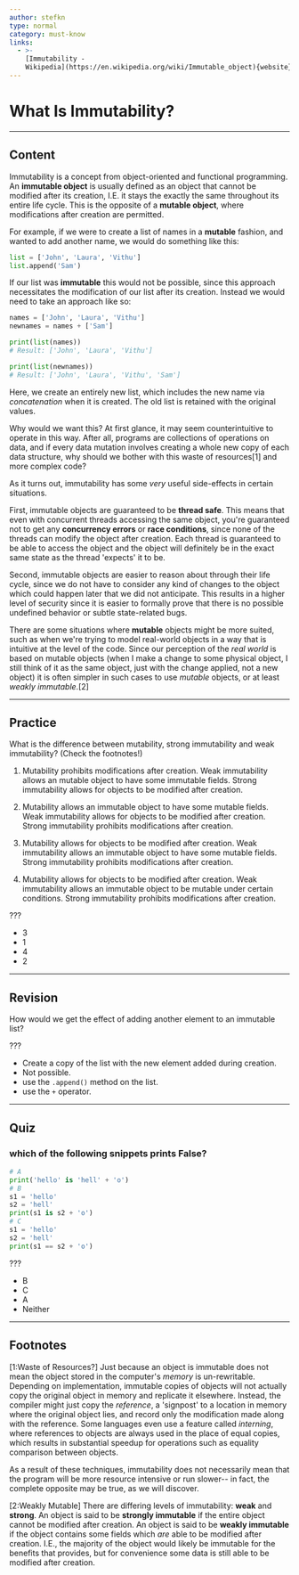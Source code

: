 ```yaml
---
author: stefkn
type: normal
category: must-know
links:
  - >-
    [Immutability -
    Wikipedia](https://en.wikipedia.org/wiki/Immutable_object){website}
---
```


# What Is Immutability?


---

## Content

Immutability is a concept from object-oriented and functional programming. An **immutable object** is usually defined as an object that cannot be modified after its creation, I.E. it stays the exactly the same throughout its entire life cycle. This is the opposite of a **mutable object**, where modifications after creation are permitted.

For example, if we were to create a list of names in a **mutable** fashion, and wanted to add another name, we would do something like this:

```python
list = ['John', 'Laura', 'Vithu']
list.append('Sam')
```

If our list was **immutable** this would not be possible, since this approach necessitates the modification of our list after its creation. Instead we would need to take an approach like so:

```python
names = ['John', 'Laura', 'Vithu']
newnames = names + ['Sam']

print(list(names))
# Result: ['John', 'Laura', 'Vithu']

print(list(newnames))
# Result: ['John', 'Laura', 'Vithu', 'Sam']
```

Here, we create an entirely new list, which includes the new name via *concatenation* when it is created. The old list is retained with the original values.

Why would we want this? At first glance, it may seem counterintuitive to operate in this way. After all, programs are collections of operations on data, and if every data mutation involves creating a whole new copy of each data structure, why should we bother with this waste of resources[1] and more complex code?

As it turns out, immutability has some *very* useful side-effects in certain situations.

First, immutable objects are guaranteed to be **thread safe**. This means that even with concurrent threads accessing the same object, you're guaranteed not to get any **concurrency errors** or **race conditions**, since none of the threads can modify the object after creation. Each thread is guaranteed to be able to access the object and the object will definitely be in the exact same state as the thread 'expects' it to be.

Second, immutable objects are easier to reason about through their life cycle, since we do not have to consider any kind of changes to the object which could happen later that we did not anticipate. This results in a higher level of security since it is easier to formally prove that there is no possible undefined behavior or subtle state-related bugs.

There are some situations where **mutable** objects might be more suited, such as when we're trying to model real-world objects in a way that is intuitive at the level of the code. Since our perception of the *real world* is based on mutable objects (when I make a change to some physical object, I still think of it as the same object, just with the change applied, not a new object) it is often simpler in such cases to use *mutable* objects, or at least *weakly immutable*.[2]


---

## Practice

What is the difference between mutability, strong immutability and weak immutability? (Check the footnotes!)

1) Mutability prohibits modifications after creation. Weak immutability allows an mutable object to have some immutable fields. Strong immutability allows for objects to be modified after creation.

2) Mutability allows an immutable object to have some mutable fields. Weak immutability allows for objects to be modified after creation. Strong immutability prohibits modifications after creation.

3) Mutability allows for objects to be modified after creation. Weak immutability allows an immutable object to have some mutable fields. Strong immutability prohibits modifications after creation.

4) Mutability allows for objects to be modified after creation. Weak immutability allows an immutable object to be mutable under certain conditions. Strong immutability prohibits modifications after creation.

???

- 3
- 1
- 4
- 2


---

## Revision

How would we get the effect of adding another element to an immutable list?

???

- Create a copy of the list with the new element added during creation.
- Not possible.
- use the `.append()` method on the list.
- use the `+` operator.


---

## Quiz

### which of the following snippets prints False?


```python
# A
print('hello' is 'hell' + 'o')
# B
s1 = 'hello'
s2 = 'hell'
print(s1 is s2 + 'o')
# C
s1 = 'hello'
s2 = 'hell'
print(s1 == s2 + 'o')
```

 ???

- B
- C
- A
- Neither


---

## Footnotes

[1:Waste of Resources?]
Just because an object is immutable does not mean the object stored in the computer's *memory* is un-rewritable. Depending on implementation, immutable copies of objects will not actually copy the original object in memory and replicate it elsewhere. Instead, the compiler might just copy the *reference*, a 'signpost' to a location in memory where the original object lies, and record only the modification made along with the reference. Some languages even use a feature called *interning*, where references to objects are always used in the place of equal copies, which results in substantial speedup for operations such as equality comparison between objects.

As a result of these techniques, immutability does not necessarily mean that the program will be more resource intensive or run slower-- in fact, the complete opposite may be true, as we will discover.

[2:Weakly Mutable]
There are differing levels of immutability: **weak** and **strong**. An object is said to be **strongly immutable** if the entire object cannot be modified after creation. An object is said to be **weakly immutable** if the object contains some fields which *are* able to be modified after creation. I.E., the majority of the object would likely be immutable for the benefits that provides, but for convenience some data is still able to be modified after creation.
